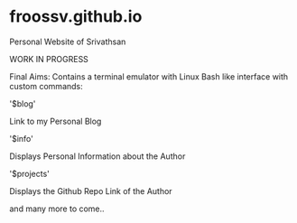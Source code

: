 # froossv.github.io

Personal Website of Srivathsan

WORK IN PROGRESS

Final Aims:
Contains a terminal emulator with Linux Bash like interface with custom commands:

'$blog'

  Link to my Personal Blog
  
'$info'

  Displays Personal Information about the Author
  
'$projects'

  Displays the Github Repo Link of the Author
  
and many more to come..
